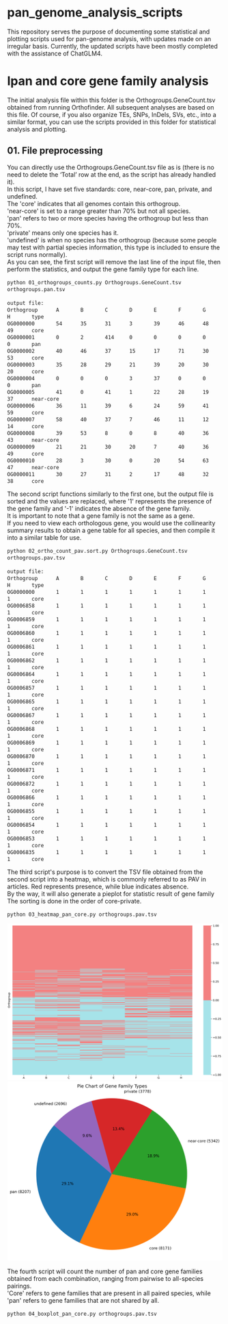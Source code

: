 # pan_genome_analysis_scripts
This repository serves the purpose of documenting some statistical and plotting scripts used for pan-genome analysis, with updates made on an irregular basis.
Currently, the updated scripts have been mostly completed with the assistance of ChatGLM4.
# Ⅰpan and core gene family analysis
The initial analysis file within this folder is the Orthogroups.GeneCount.tsv obtained from running Orthofinder. All subsequent analyses are based on this file. Of course, if you also organize TEs, SNPs, InDels, SVs, etc., into a similar format, you can use the scripts provided in this folder for statistical analysis and plotting.
## 01. File preprocessing
You can directly use the Orthogroups.GeneCount.tsv file as is (there is no need to delete the ‘Total’ row at the end, as the script has already handled it).<br>
In this script, I have set five standards: core, near-core, pan, private, and undefined. <br>
The 'core' indicates that all genomes contain this orthogroup. <br>
'near-core' is set to a range greater than 70% but not all species.<br>
'pan' refers to two or more species having the orthogroup but less than 70%.<br>
'private' means only one species has it. <br>
'undefined' is when no species has the orthogroup (because some people may test with partial species information, this type is included to ensure the script runs normally).<br>
As you can see, the first script will remove the last line of the input file, then perform the statistics, and output the gene family type for each line.
```
python 01_orthogroups_counts.py Orthogroups.GeneCount.tsv orthogroups.pan.tsv

output file:
Orthogroup      A       B       C       D       E       F       G       H       type
OG0000000       54      35      31      3       39      46      48      49      core
OG0000001       0       2       414     0       0       0       0       0       pan
OG0000002       40      46      37      15      17      71      30      53      core
OG0000003       35      28      29      21      39      20      30      20      core
OG0000004       0       0       0       3       37      0       0       0       pan
OG0000005       41      0       41      1       22      28      19      37      near-core
OG0000006       36      11      39      6       24      59      41      59      core
OG0000007       58      40      37      7       46      11      12      14      core
OG0000008       39      53      8       0       8       40      36      43      near-core
OG0000009       21      21      30      20      7       40      36      49      core
OG0000010       28      3       30      0       20      54      63      47      near-core
OG0000011       30      27      31      2       17      48      32      38      core
```
The second script functions similarly to the first one, but the output file is sorted and the values are replaced, where '1' represents the presence of the gene family and '-1' indicates the absence of the gene family.<br>
It is important to note that a gene family is not the same as a gene. <br>
If you need to view each orthologous gene, you would use the collinearity summary results to obtain a gene table for all species, and then compile it into a similar table for use.<br>
```
python 02_ortho_count_pav.sort.py Orthogroups.GeneCount.tsv orthogroups.pav.tsv

output file:
Orthogroup      A       B       C       D       E       F       G       H       type
OG0000000       1       1       1       1       1       1       1       1       core
OG0006858       1       1       1       1       1       1       1       1       core
OG0006859       1       1       1       1       1       1       1       1       core
OG0006860       1       1       1       1       1       1       1       1       core
OG0006861       1       1       1       1       1       1       1       1       core
OG0006862       1       1       1       1       1       1       1       1       core
OG0006864       1       1       1       1       1       1       1       1       core
OG0006857       1       1       1       1       1       1       1       1       core
OG0006865       1       1       1       1       1       1       1       1       core
OG0006867       1       1       1       1       1       1       1       1       core
OG0006868       1       1       1       1       1       1       1       1       core
OG0006869       1       1       1       1       1       1       1       1       core
OG0006870       1       1       1       1       1       1       1       1       core
OG0006871       1       1       1       1       1       1       1       1       core
OG0006872       1       1       1       1       1       1       1       1       core
OG0006866       1       1       1       1       1       1       1       1       core
OG0006855       1       1       1       1       1       1       1       1       core
OG0006854       1       1       1       1       1       1       1       1       core
OG0006853       1       1       1       1       1       1       1       1       core
OG0006835       1       1       1       1       1       1       1       1       core
```
The third script's purpose is to convert the TSV file obtained from the second script into a heatmap, which is commonly referred to as PAV in articles. Red represents presence, while blue indicates absence.<br>
By the way, it will also generate a pieplot for statistic result of gene family 
The sorting is done in the order of core-private.
```
python 03_heatmap_pan_core.py orthogroups.pav.tsv
```
![heatmap_demo](https://github.com/shengxinzhuan/pan_genome_analysis_scripts/blob/main/1734604774771.jpg)<br>
![piplot_demo](https://github.com/shengxinzhuan/pan_genome_analysis_scripts/blob/main/pieplot_pan_core.png)<br>

The fourth script will count the number of pan and core gene families obtained from each combination, ranging from pairwise to all-species pairings.<br>
'Core' refers to gene families that are present in all paired species, while 'pan' refers to gene families that are not shared by all.
```
python 04_boxplot_pan_core.py orthogroups.pav.tsv
```
